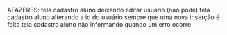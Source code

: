 AFAZERES:
tela cadastro aluno deixando editar usuario (nao pode)
tela cadastro aluno alterando a id do usuário sempre que uma nova inserção é feita
tela cadastro aluno não informando quando um erro ocorre